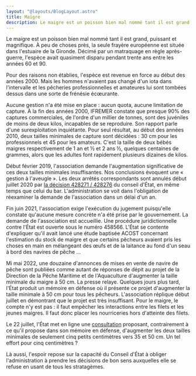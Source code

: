 ```yaml
---
layout: "@layouts/BlogLayout.astro"
title: Maigre
description: Le maigre est un poisson bien mal nommé tant il est grand, puissant et magnifique. À peu de choses près, la seule frayère européenne est située dans l'estuaire de la Gironde.
---
```


Le maigre est un poisson bien mal nommé tant il est grand, puissant et magnifique. À peu de choses près, la seule frayère européenne est située dans l'estuaire de la Gironde. Décimé par un matraquage en règle après-guerre, l'espèce avait quasiment disparu pendant trente ans entre les années 60 et 90.

Pour des raisons non établies, l'espèce est revenue en force au début des années 2000. Mais les hommes n'avaient pas changé d'un iota dans l'intervalle et les pêcheries professionnelles et amateures lui sont tombées dessus dans une sorte de frénésie écœurante.

Aucune gestion n'a été mise en place : aucun quota, aucune limitation de capture. À la fin des années 2000, IFREMER constate que presque 90% des captures commerciales, de l'ordre d'un millier de tonnes, sont des juvéniles de moins de deux kilos, incapables de se reproduire. Son rapport parle d'une surexploitation inquiétante. Pour seul résultat, au début des années 2010, deux tailles minimales de capture sont décidées : 30 cm pour les professionnels et 45 pour les amateurs. C'est la taille de deux bébés maigres respectivement de 1 an et ½ et 2 ans ½, quelques centaines de grammes, alors que les adultes font rapidement plusieurs dizaines de kilos.

Début février 2019, l'association demande l'augmentation significative de ces deux tailles minimales insuffisantes. Nos conclusions évoquent une « gestion à l'aveugle ». Les deux arrêtés correspondants sont annulés début juillet 2020 par [la décision 428271 / 428276](https://www.defensedesmilieuxaquatiques.org/_files/ugd/b647dc_6561ded5a26b4e5783bd67080b70db16.pdf) du conseil d'État, en même temps que celui du bar. L'administration se voit dans l'obligation de réexaminer la demande de l'association dans un délai d'un an.

Fin juin 2021, l'association exige l'exécution du jugement puisqu'elle constate qu'aucune mesure concrète n'a été prise par le gouvernement. La demande de l'association est accueillie. Une procédure juridictionnelle contre l'État est ouverte sous le numéro 458566. L'État se contente d'expliquer qu'il avait lancé une étude baptisée ACOST concernant l'estimation du stock de maigre et que certains pêcheurs avaient pris les choses en main en mélangeant des œufs et de la laitance au fond d'un seau à bord des navires de pêche …

Mi mai 2022, une douzaine d'annonces de mises en vente de navire de pêche sont publiées comme autant de réponses de dépit au projet de la Direction de la Pêche Maritime et de l'Aquaculture d'augmenter la taille minimale du maigre à 50 cm. La presse relaye. Quelques jours plus tard, l'État produit un mémoire en défense où il présente ce projet d'augmenter la taille minimale à 50 cm pour tous les pêcheurs. L'association réplique début juillet en démontrant que le projet est très insuffisant. Pour le maigre, le compte n'y est pas : il faut empêcher les interactions entre les filets et les jeunes maigres. Il faut donc placer les nourriceries hors d'atteinte des filets.

​Le 22 juillet, l'État met en ligne une [consultation](https://agriculture.gouv.fr/consultation-publique-projet-darrete-relatif-lencadrement-de-la-peche-professionnelle-et-de-loisir) proposant, contrairement à ce qu'il propose dans son mémoire en défense, d'augmenter les deux tailles minimales de seulement cinq petits centimètres vers 35 et 50 cm. Un tel effort pour cinq centimètres ?

Là aussi, l'espoir repose sur  la capacité du Conseil d'État à obliger l'administration à prendre les décisions de bon sens auxquelles elle se refuse en usant de tous les stratagèmes.